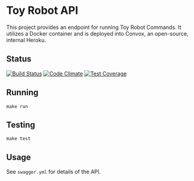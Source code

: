 # Toy Robot API

This project provides an endpoint for running Toy Robot Commands.  It utilizes
a Docker container and is deployed into Convox, an open-source, internal
Heroku.

## Status

[![Build Status](https://travis-ci.org/bentheax/toy_robot_api.svg?branch=master)](https://travis-ci.org/bentheax/toy_robot_api)
[![Code Climate](https://codeclimate.com/github/bentheax/toy_robot_api/badges/gpa.svg)](https://codeclimate.com/github/bentheax/toy_robot_api)
[![Test Coverage](https://codeclimate.com/github/bentheax/toy_robot_api/badges/coverage.svg)](https://codeclimate.com/github/bentheax/toy_robot_api/coverage)

## Running

```
make run
```

## Testing

```
make test
```

## Usage

See `swagger.yml` for details of the API.
